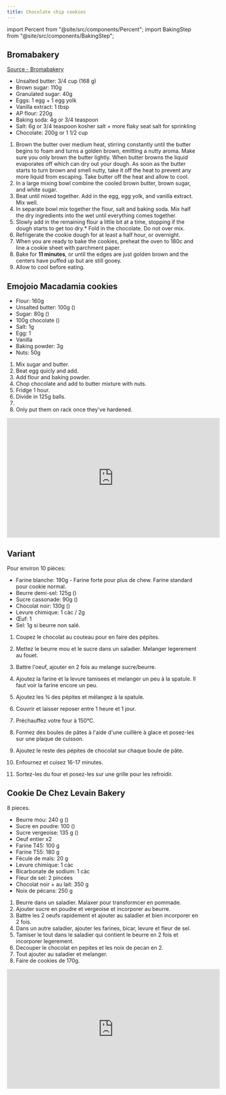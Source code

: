 ```yaml
---
title: Chocolate chip cookies
---
```


import Percent from "@site/src/components/Percent";
import BakingStep from "@site/src/components/BakingStep";

## Bromabakery

[Source - Bromabakery](https://bromabakery.com/best-chocolate-chip-cookies/)

- Unsalted butter: 3/4 cup (168 g)
- Brown sugar: 110g
- Granulated sugar: 40g
- Eggs: 1 egg + 1 egg yolk
- Vanilla extract: 1 tbsp
- AP flour: 220g
- Baking soda: 4g or 3/4 teaspoon
- Salt: 6g or 3/4 teaspoon kosher salt + more flaky seat salt for sprinkling
- Chocolate: 200g or 1 1/2 cup

1. Brown the butter over medium heat, stirring constantly until the butter begins to foam and turns a golden brown,
   emitting a nutty aroma. Make sure you only brown the butter lightly. When butter browns the liquid evaporates off which can
   dry out your dough. As soon as the butter starts to turn brown and smell nutty, take it off the heat to prevent any more liquid from escaping. Take butter off the heat and allow to cool.
1. In a large mixing bowl combine the cooled brown butter, brown sugar, and white sugar.
1. Beat until mixed together. Add in the egg, egg yolk, and vanilla extract. Mix well.
1. In separate bowl mix together the flour, salt and baking soda. Mix half the dry ingredients into the wet until everything comes together.
1. Slowly add in the remaining flour a little bit at a time, stopping if the dough starts to get too dry.* Fold in the chocolate. Do not over mix.
1. Refrigerate the cookie dough for at least a half hour, or overnight.
1. When you are ready to bake the cookies, preheat the oven to 180c and line a cookie sheet with parchment paper.
1. Bake for **11 minutes**, or until the edges are just golden brown and the centers have puffed up but are still gooey.
1. Allow to cool before eating.

## Emojoio Macadamia cookies

- Flour: 160g
- Unsalted butter: 100g  (<Percent value="100" reference="160" showSign />)
- Sugar: 80g (<Percent value="80" reference="160" showSign />)
- 100g chocolate (<Percent value="120" reference="160" showSign />)
- Salt: 1g
- Egg: 1
- Vanilla
- Baking powder: 3g
- Nuts: 50g

1. Mix sugar and butter.
1. Beat egg quicly and add.
1. Add flour and baking powder.
1. Chop chocolate and add to butter mixture with nuts.
1. Fridge 1 hour.
1. Divide in 125g balls.
1. <BakingStep temp="190" time="13 minutes" fan preheat />
1. Only put them on rack once they've hardened.

<div class="youtube-video-container">
<iframe width="560" height="315" src="https://www.youtube.com/embed/lJ7Ec3bKrxM?si=n3QpAsQtLaKqL_W3" title="YouTube video player" frameborder="0" allow="accelerometer; autoplay; clipboard-write; encrypted-media; gyroscope; picture-in-picture; web-share" referrerpolicy="strict-origin-when-cross-origin" allowFullScreen></iframe>
</div>

## Variant

Pour environ 10 pièces:

- Farine blanche: 190g  - Farine forte pour plus de chew. Farine standard pour cookie normal.
- Beurre demi-sel: 125g (<Percent value="125" reference="190" showSign />)
- Sucre cassonade: 90g (<Percent value="90" reference="190" showSign />)
- Chocolat noir: 130g (<Percent value="130" reference="190" showSign />)
- Levure chimique: 1 càc / 2g
- Œuf: 1
- Sel: 1g si beurre non salé.

1. Coupez le chocolat au couteau pour en faire des pépites.
1. Mettez le beurre mou et le sucre dans un saladier. Melanger legerement au fouet.
1. Battre l'oeuf, ajouter en 2 fois au melange sucre/beurre.
1. Ajoutez la farine et la levure tamisees et melanger un peu à la spatule. Il faut voir la farine encore un peu.
1. Ajoutez les ¾ des pépites et mélangez à la spatule.
1. Couvrir et laisser reposer entre 1 heure et 1 jour.

1. Préchauffez votre four à 150°C.
1. Formez des boules de pâtes à l'aide d'une cuillère à glace et posez-les sur une plaque de cuisson.
1. Ajoutez le reste des pépites de chocolat sur chaque boule de pâte.
1. Enfournez et cuisez 16-17 minutes.
1. Sortez-les du four et posez-les sur une grille pour les refroidir.

## Cookie De Chez Levain Bakery

8 pieces.

- Beurre mou:	240 g  (<Percent value="240" reference="300" showSign />)
- Sucre en poudre:	100 (<Percent value="100" reference="300" showSign />)
- Sucre vergeoise:	135 g (<Percent value="135" reference="300" showSign />)
- Oeuf entier	x2
- Farine T45:	100 g
- Farine T55:	180 g
- Fécule de maïs:	20 g
- Levure chimique:	1 càc
- Bicarbonate de sodium:	1 càc
- Fleur de sel:	2 pincées
- Chocolat noir + au lait:	350 g
- Noix de pécans:	250 g

1. Beurre dans un saladier. Malaxer pour transformcer en pommade.
1. Ajouter sucre en poudre et vergeoise et incorporer au beurre.
1. Battre les 2 oeufs rapidement et ajouter au saladier et bien incorporer en 2 fois.
1. Dans un autre saladier, ajouter les farines, bicar, levure et fleur de sel.
1. Tamiser le tout dans le saladier qui contient le beurre en 2 fois et incorporer legerement.
1. Decouper le chocolat en pepites et les noix de pecan en 2.
1. Tout ajouter au saladier et melanger.
1. Faire de cookies de 170g.

<BakingStep temp="200" time="11 minutes" fan preheat />

<div class="youtube-video-container">
<iframe width="560" height="315" src="https://www.youtube.com/embed/YZvAWZUK-kI?si=yLuQYCAvaum-SWyF" title="YouTube video player" frameborder="0" allow="accelerometer; autoplay; clipboard-write; encrypted-media; gyroscope; picture-in-picture; web-share" referrerpolicy="strict-origin-when-cross-origin" allowFullScreen></iframe>
</div>
